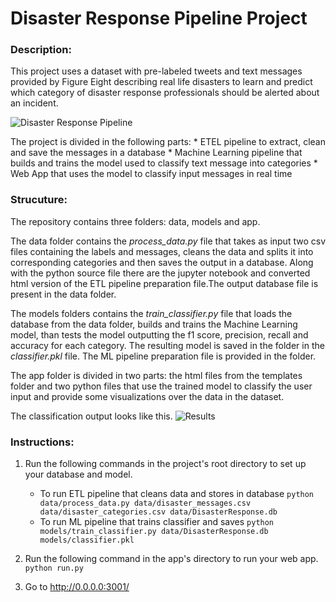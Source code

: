 # Disaster Response Pipeline Project

### Description:
<p>This project uses a dataset with pre-labeled tweets and text messages provided by Figure Eight describing real life disasters to learn and predict which category of disaster response professionals should be alerted about an incident.</p>

![Disaster Response Pipeline](https://github.com/daniel-tiru/disaster-response-pipelines/tree/master/screenshots/input.jpg)

The project is divided in the following parts:
	* ETEL pipeline to extract, clean and save the messages in a database
    * Machine Learning pipeline that builds and trains the model used to classify text message into categories
    * Web App that uses the model to classify input messages in real time

### Strucuture:
The repository contains three folders: data, models and app. 

The data folder contains the *process_data.py* file that takes as input two csv files containing the labels and messages, cleans the data and splits it into corresponding categories and then saves the output in a database. 
Along with the python source file there are the jupyter notebook and converted html version of the ETL pipeline preparation file.The output database file is present in the data folder.

The models folders contains the *train_classifier.py* file that loads the database from the data folder, builds and trains the Machine Learning model, than tests the model outputting the f1 score, precision, recall and accuracy for each category. The resulting model is saved in the folder in the *classifier.pkl* file. The ML pipeline preparation file is provided in the folder.

The app folder is divided in two parts: the html files from the templates folder and two python files that use the trained model to classify the user input and provide some visualizations over the data in the dataset.

The classification output looks like this.
![Results](https://github.com/daniel-tiru/disaster-response-pipelines/tree/master/screenshots/results.jpg)

### Instructions:
1. Run the following commands in the project's root directory to set up your database and model.

    - To run ETL pipeline that cleans data and stores in database
        `python data/process_data.py data/disaster_messages.csv data/disaster_categories.csv data/DisasterResponse.db`
    - To run ML pipeline that trains classifier and saves
        `python models/train_classifier.py data/DisasterResponse.db models/classifier.pkl`

2. Run the following command in the app's directory to run your web app.
    `python run.py`

3. Go to http://0.0.0.0:3001/
